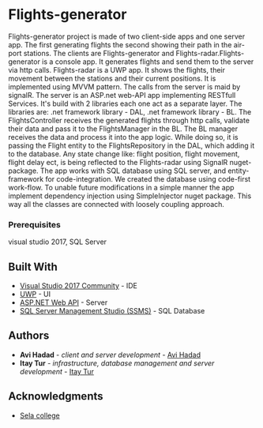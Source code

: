 # Flights-generator

Flights-generator project is made of two client-side apps and one server app. The first generating flights the second showing their path in the air-port stations. The clients are Flights-generator and Flights-radar.Flights-generator is a console app.
It generates flights and send them to the server via http calls. Flights-radar is a UWP app. It shows the flights, 
their movement between the stations and their current positions.
It is implemented using MVVM pattern. The calls from the server is maid by signalR.
The server is an ASP.net web-API app implementing RESTfull Services. It's build with 2 libraries each one act as a separate layer.
The libraries are: .net framework library - DAL, .net framework library - BL.
The FlightsController receives the generated flights through  http calls, validate their data and pass it to the FlightsManager in the BL.
The BL manager receives the data and process it into the app logic.
While doing so, it is passing the Flight entity to the FlightsRepository in the DAL, which adding it to the database.
Any state change like: flight position, flight movement, flight delay ect, is being reflected to the Flights-radar using SignalR nuget-package.
The app works with SQL database using SQL server, and entity-framework for code-integration. We created the database using code-first work-flow.
To unable future modifications in a simple manner the app implement dependency injection using SimpleInjector nuget package. This way all the classes  are connected with loosely coupling approach. 

### Prerequisites

visual studio 2017, SQL Server 

## Built With

* [Visual Studio 2017 Community](https://visualstudio.microsoft.com/downloads/) - IDE
* [UWP](https://docs.microsoft.com/en-us/windows/uwp/design/basics/design-and-ui-intro) - UI
* [ASP.NET Web API](https://www.asp.net/web-api) - Server
* [SQL Server Management Studio (SSMS)](https://docs.microsoft.com/en-us/sql/ssms/download-sql-server-management-studio-ssms?view=sql-server-2017) - SQL Database

## Authors

* **Avi Hadad** - *client and server development* - [Avi Hadad](https://github.com/avih75)
* **Itay Tur** - *infrastructure, database management and server development* - [Itay Tur](https://github.com/ItayTur)

## Acknowledgments

* [Sela college](https://www.sela.co.il/)



